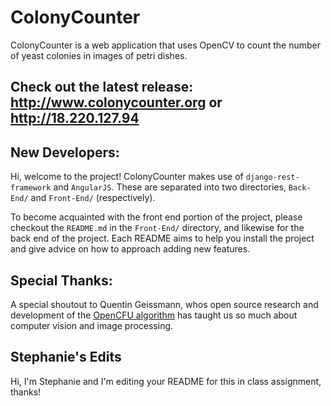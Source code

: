 # ColonyCounter

ColonyCounter is a web application that uses OpenCV to count the number of yeast colonies in images of petri dishes.

## Check out the latest release: http://www.colonycounter.org or http://18.220.127.94

## New Developers:

Hi, welcome to the project! ColonyCounter makes use of `django-rest-framework` and `AngularJS`. These are separated into two directories,  `Back-End/` and `Front-End/` (respectively). 

To become acquainted with the front end portion of the project, please checkout the `README.md` in the `Front-End/` directory, and likewise for the back end of the project. Each README aims to help you install the project and give advice on how to approach adding new features.

## Special Thanks:

A special shoutout to Quentin Geissmann, whos open source research and development of the [OpenCFU algorithm](http://journals.plos.org/plosone/article?id=10.1371/journal.pone.0054072) has taught us so much about computer vision and image processing. 


## Stephanie's Edits
Hi, I'm Stephanie and I'm editing your README for this in class assignment, thanks!
